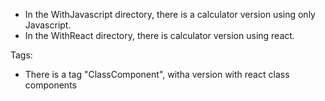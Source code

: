 - In the WithJavascript directory, there is a calculator version using only Javascript.
- In the WithReact directory, there is calculator version using react.

Tags:

- There is a tag "ClassComponent", witha version with react class components
